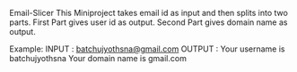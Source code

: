 Email-Slicer
This Miniproject takes email id as input and then splits into two parts.
First Part gives user id as output.
Second Part gives domain name as output.

Example:
INPUT : batchujyothsna@gmail.com
OUTPUT : Your username is batchujyothsna
         Your domain name is gmail.com
